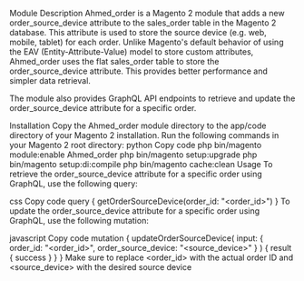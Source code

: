 Module Description
Ahmed_order is a Magento 2 module that adds a new order_source_device attribute to the sales_order table in the Magento 2 database. This attribute is used to store the source device (e.g. web, mobile, tablet) for each order. Unlike Magento's default behavior of using the EAV (Entity-Attribute-Value) model to store custom attributes, Ahmed_order uses the flat sales_order table to store the order_source_device attribute. This provides better performance and simpler data retrieval.

The module also provides GraphQL API endpoints to retrieve and update the order_source_device attribute for a specific order.

Installation
Copy the Ahmed_order module directory to the app/code directory of your Magento 2 installation.
Run the following commands in your Magento 2 root directory:
python
Copy code
php bin/magento module:enable Ahmed_order
php bin/magento setup:upgrade
php bin/magento setup:di:compile
php bin/magento cache:clean
Usage
To retrieve the order_source_device attribute for a specific order using GraphQL, use the following query:

css
Copy code
query {
  getOrderSourceDevice(order_id: "<order_id>") 
}
To update the order_source_device attribute for a specific order using GraphQL, use the following mutation:

javascript
Copy code
mutation {
  updateOrderSourceDevice(
    input: {
      order_id: "<order_id>",
      order_source_device: "<source_device>"
    }
  ) {
    result {
      success
    }
  }
}
Make sure to replace <order_id> with the actual order ID and <source_device> with the desired source device
